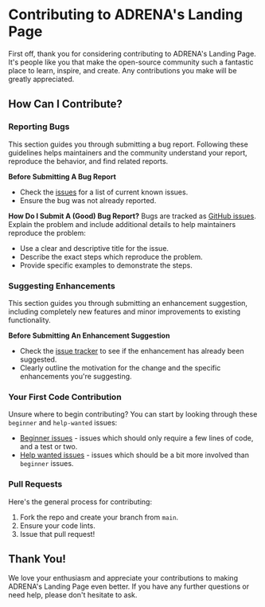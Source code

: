 # Contributing to ADRENA's Landing Page

First off, thank you for considering contributing to ADRENA's Landing Page. It's people like you that make the open-source community such a fantastic place to learn, inspire, and create. Any contributions you make will be greatly appreciated.

## How Can I Contribute?

### Reporting Bugs

This section guides you through submitting a bug report. Following these guidelines helps maintainers and the community understand your report, reproduce the behavior, and find related reports.

**Before Submitting A Bug Report**
- Check the [issues](https://github.com/<YourUsername>/adrena-landing-page/issues) for a list of current known issues.
- Ensure the bug was not already reported.

**How Do I Submit A (Good) Bug Report?**
Bugs are tracked as [GitHub issues](https://github.com/<YourUsername>/adrena-landing-page/issues). Explain the problem and include additional details to help maintainers reproduce the problem:
- Use a clear and descriptive title for the issue.
- Describe the exact steps which reproduce the problem.
- Provide specific examples to demonstrate the steps.

### Suggesting Enhancements

This section guides you through submitting an enhancement suggestion, including completely new features and minor improvements to existing functionality.

**Before Submitting An Enhancement Suggestion**
- Check the [issue tracker](https://github.com/<YourUsername>/adrena-landing-page/issues) to see if the enhancement has already been suggested.
- Clearly outline the motivation for the change and the specific enhancements you're suggesting.

### Your First Code Contribution

Unsure where to begin contributing? You can start by looking through these `beginner` and `help-wanted` issues:
- [Beginner issues](https://github.com/<YourUsername>/adrena-landing-page/labels/beginner) - issues which should only require a few lines of code, and a test or two.
- [Help wanted issues](https://github.com/<YourUsername>/adrena-landing-page/labels/help%20wanted) - issues which should be a bit more involved than `beginner` issues.

### Pull Requests

Here's the general process for contributing:
1. Fork the repo and create your branch from `main`.
2. Ensure your code lints.
3. Issue that pull request!

## Thank You!

We love your enthusiasm and appreciate your contributions to making ADRENA's Landing Page even better. If you have any further questions or need help, please don't hesitate to ask.
